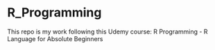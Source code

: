 # R_Programming  
  
This repo is my work following this Udemy course: 
R Programming - R Language for Absolute Beginners  
